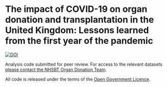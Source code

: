 # The impact of COVID-19 on organ donation and transplantation in the United Kingdom: Lessons learned from the first year of the pandemic

[![DOI](https://zenodo.org/badge/460814461.svg)](https://zenodo.org/badge/latestdoi/460814461)

Analysis code submitted for peer review. For access to the relevant datasets [please contact the NHSBT Organ Donation Team](https://www.odt.nhs.uk/statistics-and-reports/access-data/).

All code is released under the terms of the [Open Government Licence](https://www.nationalarchives.gov.uk/doc/open-government-licence/version/3/).

